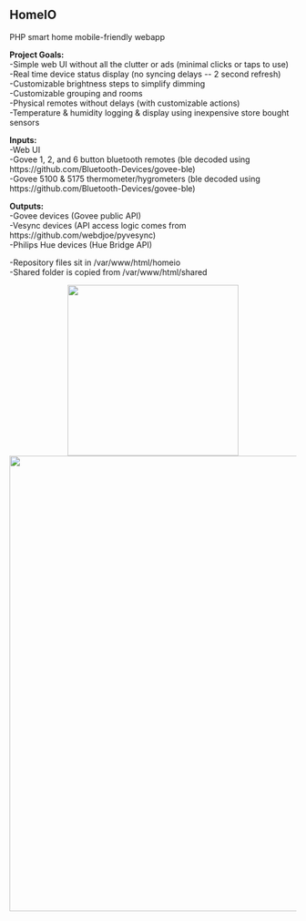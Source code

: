 <h2>HomeIO</h2>
<p>PHP smart home mobile-friendly webapp</p>
<p><strong>Project Goals:</strong><br />-Simple web UI without all the clutter or ads (minimal clicks or taps to use)<br />-Real time device status display (no syncing delays -- 2 second refresh)<br />-Customizable brightness steps to simplify dimming<br />-Customizable grouping and rooms<br />-Physical remotes without delays (with customizable actions)<br />-Temperature & humidity logging & display using inexpensive store bought sensors</p>
<p><strong>Inputs:</strong><br />-Web UI<br />-Govee 1, 2, and 6 button bluetooth remotes (ble decoded using https://github.com/Bluetooth-Devices/govee-ble)<br />-Govee 5100 &amp; 5175 thermometer/hygrometers (ble decoded using https://github.com/Bluetooth-Devices/govee-ble)</p>
<p><strong>Outputs:</strong><br />-Govee devices (Govee public API)<br />-Vesync devices (API access logic comes from https://github.com/webdjoe/pyvesync)<br />-Philips Hue devices (Hue Bridge API)</p>
<p>-Repository files sit in /var/www/html/homeio<br />-Shared folder is copied from /var/www/html/shared</p>

<div align="center">
    <img src="/../master/assets/images/HomeIO-mobile4.png" width="300px"</img>
</div>
<div align="center">
    <img src="/../master/assets/images/HomeIO-full4.png" width="800px"</img>
</div>
